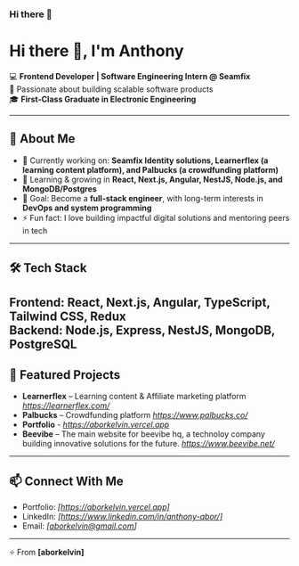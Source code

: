 ### Hi there 👋

<!--  
**aborkelvin/aborkelvin** is a ✨ _special_ ✨ repository because its `README.md` (this file) appears on your GitHub profile.

Here are some ideas to get you started:

- 🔭 I’m currently working on ...
- 🌱 I’m currently learning ...
- 👯 I’m looking to collaborate on ...
- 🤔 I’m looking for help with ...
- 💬 Ask me about ...
- 📫 How to reach me: ...
- 😄 Pronouns: ...
- ⚡ Fun fact: ...
-->

# Hi there 👋, I'm Anthony  

  
💻 **Frontend Developer | Software Engineering Intern @ Seamfix**  
🚀 Passionate about building scalable software products   
🎓 **First-Class Graduate in Electronic Engineering**

---

## 🚀 About Me  
- 🔭 Currently working on: **Seamfix Identity solutions, Learnerflex (a learning content platform), and Palbucks (a crowdfunding platform)**  
- 🌱 Learning & growing in **React, Next.js, Angular, NestJS, Node.js, and MongoDB/Postgres**  
- 🎯 Goal: Become a **full-stack engineer**, with long-term interests in **DevOps and system programming**  
- ⚡ Fun fact: I love building impactful digital solutions and mentoring peers in tech  

---

## 🛠️ Tech Stack  
**Frontend:** React, Next.js, Angular, TypeScript, Tailwind CSS, Redux  
**Backend:** Node.js, Express, NestJS, MongoDB, PostgreSQL    
---

## 📌 Featured Projects  
- **Learnerflex** –  Learning content & Affiliate marketing platform *https://learnerflex.com/*  
- **Palbucks** – Crowdfunding platform *https://www.palbucks.co/*
- **Portfolio** - *https://aborkelvin.vercel.app*
- **Beevibe** – The main website for beevibe hq, a technoloy company building innovative solutions for the future. *https://www.beevibe.net/*

---

## 📫 Connect With Me  
- Portfolio: *[https://aborkelvin.vercel.app]*  
- LinkedIn: *[https://www.linkedin.com/in/anthony-abor/]*  
- Email: *[aborkelvin@gmail.com]*  

---

⭐️ From **[aborkelvin]**


